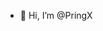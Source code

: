 - 👋 Hi, I’m @PringX

<!---
PringX/PringX is a ✨ special ✨ repository because its `README.md` (this file) appears on your GitHub profile.
You can click the Preview link to take a look at your changes.
--->
